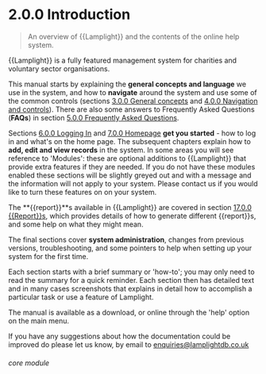 # 2.0.0    Introduction

> An overview of {{Lamplight}} and the contents of the online help system. 

{{Lamplight}} is a fully featured management system for charities and voluntary sector organisations. 

This manual starts by explaining the **general concepts and language** we use in the system, and how to **navigate** around the system and use some of the common controls (sections [3.0.0  General concepts](/help/index/v/{{version}}/p/3.0.0) and [4.0.0  Navigation and controls](/help/index/v/{{version}}/p/4.0.0)). There are also some answers to Frequently Asked Questions (**FAQs**) in section [5.0.0  Frequently Asked Questions](/help/index/v/{{version}}/p/5.0.0).

Sections [6.0.0  Logging In](/help/index/v/{{version}}/p/6.0.0) and [7.0.0  Homepage](/help/index/v/{{version}}/p/7.0.0) **get you started** - how to log in and what's on the home page. The subsequent chapters explain how to **add, edit and view records** in the system. In some areas you will see reference to 'Modules': these are optional additions to {{Lamplight}} that provide extra features if they are needed. If you do not have these modules enabled these sections will be slightly greyed out and with a message and the information will not apply to your system. Please contact us if you would like to turn these features on on your system.

The **{{report}}**s available in {{Lamplight}} are covered in section [17.0.0  {{Report}}s](/help/index/v/{{version}}/p/17.0.0), which provides details of how to generate different {{report}}s, and some help on what they might mean.

The final sections cover **system administration**, changes from previous versions, troubleshooting, and some pointers to help when setting up your system for the first time.

Each section starts with a brief summary or 'how-to'; you may only need to read the summary for a quick reminder. Each section then has detailed text and in many cases screenshots that explains in detail how to accomplish a particular task or use a feature of Lamplight.

The manual is available as a download, or online through the 'help' option on the main menu.

If you have any suggestions about how the documentation could be improved do please let us know, by email to [enquiries@lamplightdb.co.uk](mailto:enquiries@lamplightdb.co.uk) 

###### core module

